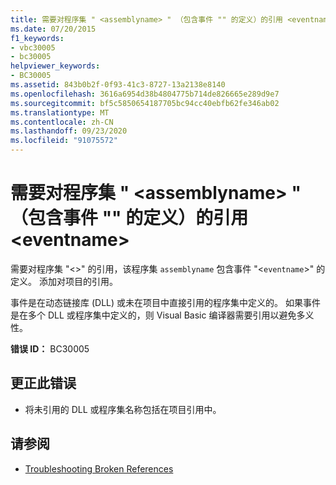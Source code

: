 ```yaml
---
title: 需要对程序集 " <assemblyname> " （包含事件 "" 的定义）的引用 <eventname>
ms.date: 07/20/2015
f1_keywords:
- vbc30005
- bc30005
helpviewer_keywords:
- BC30005
ms.assetid: 843b0b2f-0f93-41c3-8727-13a2138e8140
ms.openlocfilehash: 3616a6954d38b4804775b714de826665e289d9e7
ms.sourcegitcommit: bf5c5850654187705bc94cc40ebfb62fe346ab02
ms.translationtype: MT
ms.contentlocale: zh-CN
ms.lasthandoff: 09/23/2020
ms.locfileid: "91075572"
---
```

# <a name="reference-required-to-assembly-assemblyname-containing-the-definition-for-event-eventname"></a>需要对程序集 " \<assemblyname> " （包含事件 "" 的定义）的引用 \<eventname>

需要对程序集 "<>" 的引用，该程序集 `assemblyname` 包含事件 "<`eventname`>" 的定义。 添加对项目的引用。  
  
 事件是在动态链接库 (DLL) 或未在项目中直接引用的程序集中定义的。 如果事件是在多个 DLL 或程序集中定义的，则 Visual Basic 编译器需要引用以避免多义性。  
  
 **错误 ID：** BC30005  
  
## <a name="to-correct-this-error"></a>更正此错误  
  
- 将未引用的 DLL 或程序集名称包括在项目引用中。  
  
## <a name="see-also"></a>请参阅

- [Troubleshooting Broken References](/visualstudio/ide/troubleshooting-broken-references)
